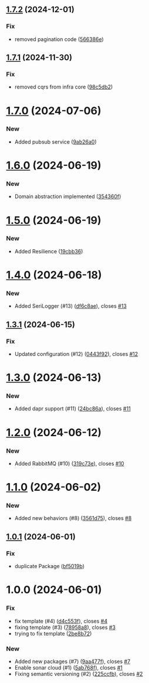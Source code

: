 ## [1.7.2](https://github.com/VikashChauhan51/ecart-core/compare/v1.7.1...v1.7.2) (2024-12-01)


### Fix

* removed pagination code ([566386e](https://github.com/VikashChauhan51/ecart-core/commit/566386e25cd45b707d8ffe85d58ae84373fe4a2e))

## [1.7.1](https://github.com/VikashChauhan51/ecart-core/compare/v1.7.0...v1.7.1) (2024-11-30)


### Fix

* removed cqrs from infra core ([98c5db2](https://github.com/VikashChauhan51/ecart-core/commit/98c5db2f0be7ee44b9b74bd3cca0f17ce078fe38))

# [1.7.0](https://github.com/VikashChauhan51/ecart-core/compare/v1.6.0...v1.7.0) (2024-07-06)


### New

* Added pubsub service ([9ab26a0](https://github.com/VikashChauhan51/ecart-core/commit/9ab26a0b5c9b621ba63bc12c3df5efe57de12958))

# [1.6.0](https://github.com/VikashChauhan51/ecart-core/compare/v1.5.0...v1.6.0) (2024-06-19)


### New

* Domain abstraction implemented ([354360f](https://github.com/VikashChauhan51/ecart-core/commit/354360f85efa8f4be5623f342392b142ce842af1))

# [1.5.0](https://github.com/VikashChauhan51/ecart-core/compare/v1.4.0...v1.5.0) (2024-06-19)


### New

* Added Resilience ([19cbb36](https://github.com/VikashChauhan51/ecart-core/commit/19cbb36328a5b834a4dacc35f94c1c1dd41f6682))

# [1.4.0](https://github.com/VikashChauhan51/ecart-core/compare/v1.3.1...v1.4.0) (2024-06-18)


### New

* Added SeriLogger (#13) ([df6c8ae](https://github.com/VikashChauhan51/ecart-core/commit/df6c8ae6056fda6a1be589a6bd9f392d4ffee2ca)), closes [#13](https://github.com/VikashChauhan51/ecart-core/issues/13)

## [1.3.1](https://github.com/VikashChauhan51/ecart-core/compare/v1.3.0...v1.3.1) (2024-06-15)


### Fix

* Updated configuration (#12) ([0443f92](https://github.com/VikashChauhan51/ecart-core/commit/0443f924df2b22e98028920885963e8d6c63c45f)), closes [#12](https://github.com/VikashChauhan51/ecart-core/issues/12)

# [1.3.0](https://github.com/VikashChauhan51/ecart-core/compare/v1.2.0...v1.3.0) (2024-06-13)


### New

* Added dapr support (#11) ([24bc86a](https://github.com/VikashChauhan51/ecart-core/commit/24bc86a2db48102639e4596674fba9f2559f7799)), closes [#11](https://github.com/VikashChauhan51/ecart-core/issues/11)

# [1.2.0](https://github.com/VikashChauhan51/ecart-core/compare/v1.1.0...v1.2.0) (2024-06-12)


### New

* Added  RabbitMQ (#10) ([319c73e](https://github.com/VikashChauhan51/ecart-core/commit/319c73ef0e579f5ea3ae4189fbfbb47c2cfbb68f)), closes [#10](https://github.com/VikashChauhan51/ecart-core/issues/10)

# [1.1.0](https://github.com/VikashChauhan51/ecart-core/compare/v1.0.1...v1.1.0) (2024-06-02)


### New

* Added new behaviors (#8) ([3561d75](https://github.com/VikashChauhan51/ecart-core/commit/3561d751a2fabd7ce7745dec77f5939fe305924a)), closes [#8](https://github.com/VikashChauhan51/ecart-core/issues/8)

## [1.0.1](https://github.com/VikashChauhan51/ecart-core/compare/v1.0.0...v1.0.1) (2024-06-01)


### Fix

* duplicate Package ([bf5019b](https://github.com/VikashChauhan51/ecart-core/commit/bf5019b5a7be726ce9d4d6e075212944e201eb64))

# 1.0.0 (2024-06-01)


### Fix

* fix template (#4) ([d4c553f](https://github.com/VikashChauhan51/ecart-core/commit/d4c553f10460906ce1a828fc806dcc619cd1daf4)), closes [#4](https://github.com/VikashChauhan51/ecart-core/issues/4)
* fixing template (#3) ([78958a8](https://github.com/VikashChauhan51/ecart-core/commit/78958a86b2f22fbdfe81095bf224af37a1e5339c)), closes [#3](https://github.com/VikashChauhan51/ecart-core/issues/3)
* trying to fix template ([2be8b72](https://github.com/VikashChauhan51/ecart-core/commit/2be8b72db8c3f5e6331bfde7e929e843b58d480e))

### New

* Added new packages (#7) ([9aa477f](https://github.com/VikashChauhan51/ecart-core/commit/9aa477f49b8db0fc3b19e9a434f3910c28aeeaed)), closes [#7](https://github.com/VikashChauhan51/ecart-core/issues/7)
* Enable sonar cloud (#1) ([5ab768f](https://github.com/VikashChauhan51/ecart-core/commit/5ab768fd4abe9d981572bada3a59a4840cecb656)), closes [#1](https://github.com/VikashChauhan51/ecart-core/issues/1)
* Fixing semantic versioning (#2) ([225ccfb](https://github.com/VikashChauhan51/ecart-core/commit/225ccfb1c4f0d11111bc054f4313a49efaa400cf)), closes [#2](https://github.com/VikashChauhan51/ecart-core/issues/2)
